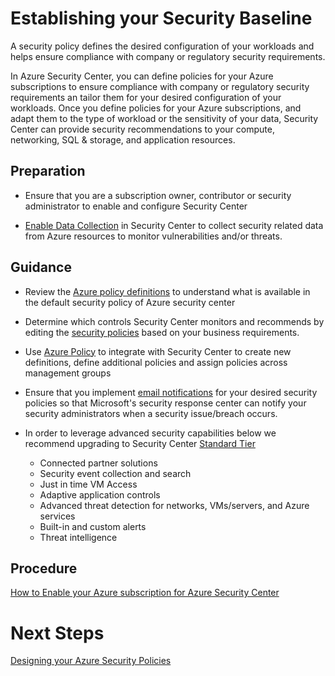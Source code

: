 
# Establishing your Security Baseline

A security policy defines the desired configuration of your workloads and helps ensure compliance with company or regulatory security requirements.  



In Azure Security Center, you can define policies for your Azure subscriptions to ensure compliance with company or regulatory security requirements an tailor them for your desired configuration of your workloads. Once you define policies for your Azure subscriptions, and adapt them to the type of workload or the sensitivity of your data, Security Center can provide security recommendations to your compute, networking, SQL & storage, and application resources. 


 


 


## Preparation 

- Ensure that you are a subscription owner, contributor or security administrator to enable and configure Security Center 


- [Enable Data Collection](https://docs.microsoft.com/en-us/azure/security-center/security-center-enable-data-collection) in Security Center to collect security related data from Azure resources to monitor vulnerabilities and/or threats. 



 
## Guidance 

- Review the [Azure policy definitions](https://docs.microsoft.com/en-us/azure/security-center/security-center-policies#available-security-policy-definitions) to understand what is available in the default security policy of Azure security center 


- Determine which controls Security Center monitors and recommends by editing the [security policies](https://docs.microsoft.com/en-us/azure/security-center/security-center-policies#edit-security-policies) based on your business requirements. 


- Use [Azure Policy](https://docs.microsoft.com/en-us/azure/security-center/security-center-azure-policy) to integrate with Security Center to create new definitions, define additional policies and assign policies across management groups 


- Ensure that you implement [email notifications](https://docs.microsoft.com/en-us/azure/security-center/security-center-provide-security-contact-details) for your desired security policies so that Microsoft's security response center can notify your security administrators when a security issue/breach occurs. 


- In order to leverage advanced security capabilities below we recommend upgrading to Security Center [Standard Tier](https://docs.microsoft.com/en-us/azure/security-center/security-center-get-started#upgrade-to-the-standard-tier)  

  - Connected partner solutions
  - Security event collection and search 
  - Just in time VM Access  
  - Adaptive application controls 
  - Advanced threat detection for networks, VMs/servers, and Azure services  
  - Built-in and custom alerts  
  - Threat intelligence  




## Procedure 



[How to Enable your Azure subscription for Azure Security Center](https://docs.microsoft.com/en-us/azure/security-center/security-center-get-started#enable-your-azure-subscription)  


 


# Next Steps 


[Designing your Azure Security Policies](Designing-your-Azure-Security-Policies.md)
